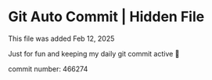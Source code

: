 # Git Auto Commit | Hidden File

This file was added Feb 12, 2025

Just for fun and keeping my daily git commit active 🤪

commit number: 466274

